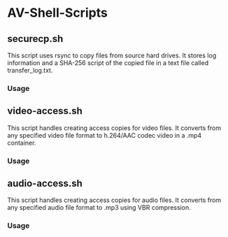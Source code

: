 # AV-Shell-Scripts

## securecp.sh 

This script uses rsync to copy files from source hard drives. It stores log information and a SHA-256 script of the copied file in a text file called transfer_log.txt.

### Usage


## video-access.sh

This script handles creating access copies for video files. It converts from any specified video file format to h.264/AAC codec video in a .mp4 container.

### Usage



## audio-access.sh

This script handles creating access copies for audio files. It converts from any specified audio file format to .mp3 using VBR compression. 

### Usage

